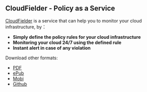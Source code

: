 ## CloudFielder - Policy as a Service
[CloudFielder](http://www.cloudfielder.com) is a service that can help you to monitor your cloud infrastructure, by：

- **Simply define the policy rules for your cloud infrastructure**
- **Monitoring your cloud 24/7 using the defined rule**
- **Instant alert in case of any violation**

Download other formats:

- [PDF](http://www.gitbook.io/download/pdf/book/gnep/cloudfielder?lang=)
- [ePub](http://www.gitbook.io/download/epub/book/gnep/cloudfielder?lang=)
- [Mobi](http://www.gitbook.io/download/mobi/book/gnep/cloudfielder?lang=)
- [Github](http://github.com/VisualOps/cf-book)
